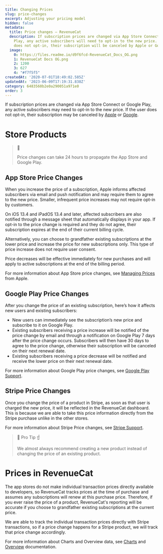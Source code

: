 ```yaml
---
title: Changing Prices
slug: price-changes
excerpt: Adjusting your pricing model
hidden: false
metadata:
  title: Price changes – RevenueCat
  description: If subscription prices are changed via App Store Connect or Google
    Play, any active subscribers will need to opt-in to the new price. If the user
    does not opt-in, their subscription will be canceled by Apple or Google.
  image:
    0: https://files.readme.io/d9f6fcd-RevenueCat_Docs_OG.png
    1: RevenueCat Docs OG.png
    2: 1200
    3: 627
    4: "#f7f5f5"
createdAt: '2020-07-01T18:49:02.585Z'
updatedAt: '2023-06-09T17:19:31.838Z'
category: 6483560b2e0a290051a971e0
order: 3
---
```

If subscription prices are changed via App Store Connect or Google Play, any active subscribers may need to opt-in to the new price. If the user does not opt-in, their subscription may be canceled by [Apple](https://help.apple.com/app-store-connect/#/devc9870599e) or [Google](https://support.google.com/googleplay/android-developer/answer/140504?hl=en).

# Store Products

> 🚧 
> 
> Price changes can take 24 hours to propagate the App Store and Google Play.

## App Store Price Changes

When you increase the price of a subscription, Apple informs affected subscribers via email and push notification and may require them to agree to the new price. Smaller, infrequent price increases may not require opt-in by customers.

On iOS 13.4 and iPadOS 13.4 and later, affected subscribers are also notified through a message sheet that automatically displays in your app.  If opt-in to the price change is required and they do not agree, their subscription expires at the end of their current billing cycle.

Alternatively, you can choose to grandfather existing subscriptions at the lower price and increase the price for new subscriptions only. This type of price increase does not require user consent.

Price decreases will be effective immediately for new purchases and will apply to active subscriptions at the end of the billing period.

For more information about App Store price changes, see [Managing Prices](https://developer.apple.com/app-store/subscriptions/#managing-prices-for-existing-subscribers) from Apple.

## Google Play Price Changes

After you change the price of an existing subscription, here’s how it affects new users and existing subscribers:

- New users can immediately see the subscription’s new price and subscribe to it on Google Play.
- Existing subscribers receiving a price increase will be notified of the price change by email and through a notification on Google Play 7 days after the price change occurs. Subscribers will then have 30 days to agree to the price change, otherwise their subscription will be canceled on their next renewal date.
- Existing subscribers receiving a price decrease will be notified and receive the lower price on their next renewal date.

For more information about Google Play price changes, see [Google Play Support](https://support.google.com/googleplay/android-developer/answer/140504?hl=en).

## Stripe Price Changes

Once you change the price of a product in Stripe, as soon as that user is charged the new price, it will be reflected in the RevenueCat dashboard. This is because we are able to take this price information directly from the Stripe purchase unlike in the other stores. 

For more information about Stripe Price changes, see [Stripe Support](https://stripe.com/docs/billing/subscriptions/change).

> 📘 Pro Tip ☝️
> 
> We almost always recommend creating a new product instead of changing the price of an existing product.

# Prices in RevenueCat

The app stores do not make individual transaction prices directly available to developers, so RevenueCat tracks prices at the time of purchase and assumes any subscriptions will renew at this purchase price. Therefore, if you ever raise the price of a product, RevenueCat's reporting will be accurate if you choose to grandfather existing subscriptions at the current price. 

We are able to track the individual transaction prices directly with Stripe transactions, so if a price change happens for a Stripe product, we will track that price change accordingly.

For more information about Charts and Overview data, see [Charts](https://docs.revenuecat.com/docs/charts) and [Overview](https://docs.revenuecat.com/docs/overview) documentation.